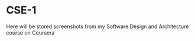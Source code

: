# CSE-1
Here will be stored screenshots from my Software Design and Architecture course on Coursera
